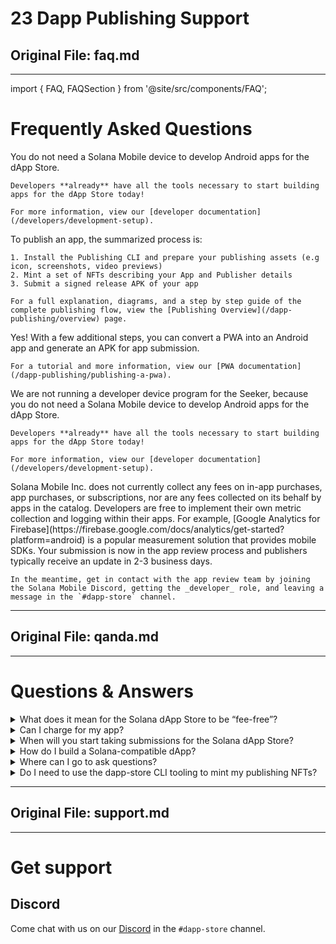# 23 Dapp Publishing Support

## Original File: faq.md
---
import { FAQ, FAQSection } from '@site/src/components/FAQ';

# Frequently Asked Questions

<FAQ>
  <FAQSection title="Do I need a Solana Mobile device to build an app for the dApp Store?">
    You do not need a Solana Mobile device to develop Android apps for the dApp Store.

    Developers **already** have all the tools necessary to start building apps for the dApp Store today!

    For more information, view our [developer documentation](/developers/development-setup).

  </FAQSection>

  <FAQSection title="How can I publish an app?">
    To publish an app, the summarized process is:

    1. Install the Publishing CLI and prepare your publishing assets (e.g icon, screenshots, video previews)
    2. Mint a set of NFTs describing your App and Publisher details
    3. Submit a signed release APK of your app

    For a full explanation, diagrams, and a step by step guide of the complete publishing flow, view the [Publishing Overview](/dapp-publishing/overview) page.

  </FAQSection>

  <FAQSection title="Can I publish a PWA onto the dApp Store?">
    Yes! With a few additional steps, you can convert a PWA into an Android app and generate an APK for app submission.

    For a tutorial and more information, view our [PWA documentation](/dapp-publishing/publishing-a-pwa).

  </FAQSection>

  <FAQSection title="Can I get a developer kit for testing?">
    We are not running a developer device program for the Seeker, because you do not need a Solana Mobile device to develop Android apps for the dApp Store.

    Developers **already** have all the tools necessary to start building apps for the dApp Store today!

    For more information, view our [developer documentation](/developers/development-setup).

  </FAQSection>

  <FAQSection title="What does it mean for the dApp Store to be 'fee-free'?">
    Solana Mobile Inc. does not currently collect any fees on in-app purchases, app purchases, or subscriptions, nor are any fees collected on its behalf by apps in the catalog.
  </FAQSection>

  <FAQSection title="How can I see user statistics for my app in the dApp Store?">
    Developers are free to implement their own metric collection and logging within their apps. For example, [Google Analytics for Firebase](https://firebase.google.com/docs/analytics/get-started?platform=android) is a popular measurement solution that provides mobile SDKs.
  </FAQSection>

  <FAQSection title="I've published my app, now what?">
    Your submission is now in the app review process and publishers typically receive an update in 2-3 business days.

    In the meantime, get in contact with the app review team by joining the Solana Mobile Discord, getting the _developer_ role, and leaving a message in the `#dapp-store` channel.

  </FAQSection>
</FAQ>


---

## Original File: qanda.md
---

# Questions & Answers

<details>
<summary>What does it mean for the Solana dApp Store to be “fee-free”?</summary>

Solana Mobile Inc. does not collect any fees on in-app purchases, app purchases, or subscriptions, nor are any fees collected on its behalf by apps in the catalog. Users may incur fees from usage of apps contained within the catalog, such as network transaction fees.

</details>

<details>
<summary>Can I charge for my app?</summary>

Absolutely! We’re exploring the addition of purchasing apps using token-gating directly within the Solana dApp Store. In the meantime, however, you are free to establish a direct economic relationship with your customers, on-chain or off.

</details>

<details>
<summary>When will you start taking submissions for the Solana dApp Store?</summary>

We’re accepting submissions starting now!

</details>

<details>
<summary>How do I build a Solana-compatible dApp?</summary>

We recommend you review the [Solana Mobile Stack](https://github.com/solana-mobile/solana-mobile-stack-sdk) Github and integrate it with the SDK that corresponds to your use case, in order to transact with wallets and dApps seamlessly.

</details>

<details>
<summary>Where can I go to ask questions?</summary>

Come ask us on [Discord](https://discord.gg/solanamobile) in the `#dapp-store` channel.

</details>

<details>
<summary>Do I need to use the dapp-store CLI tooling to mint my publishing NFTs?</summary>

The `dapp-store` CLI handles all the tasks necessary for creating and minting NFTs compatible with the Solana Mobile dApp store. However, it is by no means the only way to create these NFTs and the packages have been designed to be portable to other client contexts besides the CLI.

You can find the NFT spec documentation [here](https://github.com/solana-mobile/dapp-publishing/tree/main/publishing-spec)

</details>


---

## Original File: support.md
---

# Get support

## Discord

Come chat with us on our [Discord](https://discord.gg/solanamobile) in the `#dapp-store` channel.
